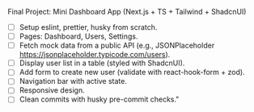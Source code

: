 Final Project: Mini Dashboard App (Next.js + TS + Tailwind + ShadcnUI)

- [ ] Setup eslint, prettier, husky from scratch.
- [ ] Pages: Dashboard, Users, Settings.
- [ ] Fetch mock data from a public API (e.g., JSONPlaceholder https://jsonplaceholder.typicode.com/users).
- [ ] Display user list in a table (styled with ShadcnUI).
- [ ] Add form to create new user (validate with react-hook-form + zod).
- [ ] Navigation bar with active state.
- [ ] Responsive design.
- [ ] Clean commits with husky pre-commit checks."
